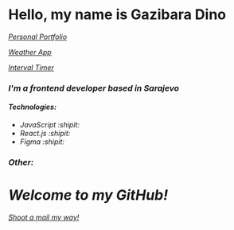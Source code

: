 <h1>Hello, my name is <b>Gazibara Dino</b> </h1>

<a target="_blank" href="https://gazibarad.pages.dev/"><i>Personal Portfolio<i></a>
  
<a target="_blank" href="https://reactweather.pages.dev/"><i>Weather App<i></a>

<a target="_blank" href="https://tabata.pages.dev/"><i>Interval Timer<i></a>

<h3>I'm a frontend developer based in Sarajevo</h3>

<h4>Technologies:</h5>

<ul>  
<li>JavaScript :shipit:</li>
  
<li>React.js :shipit:</li>

<li>Figma :shipit:</li>
</ul>


<h3><i>Other:</i></h3>

<h1>Welcome to my GitHub!</h1>

<a target="_blank" href = "mailto: gazibaradino@outlook.com"><i>Shoot a mail my way!</i></a>



